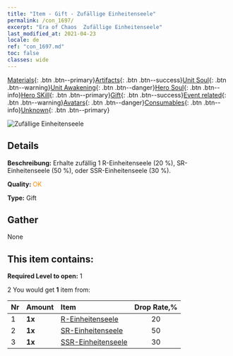 ```yaml
---
title: "Item - Gift - Zufällige Einheitenseele"
permalink: /con_1697/
excerpt: "Era of Chaos  Zufällige Einheitenseele"
last_modified_at: 2021-04-23
locale: de
ref: "con_1697.md"
toc: false
classes: wide
---
```

 [Materials](/ItemsDE/){: .btn .btn--primary}[Artifacts](/ItemsDE/Artifacts/){: .btn .btn--success}[Unit Soul](/ItemsDE/UnitSoul/){: .btn .btn--warning}[Unit Awakening](/ItemsDE/UnitAwakening/){: .btn .btn--danger}[Hero Soul](/ItemsDE/HeroSoul/){: .btn .btn--info}[Hero SKill](/ItemsDE/HeroSkill/){: .btn .btn--primary}[Gift](/ItemsDE/Gift/){: .btn .btn--success}[Event related](/ItemsDE/Events/){: .btn .btn--warning}[Avatars](/ItemsDE/Avatars/){: .btn .btn--danger}[Consumables](/ItemsDE/Consumables/){: .btn .btn--info}[Unknown](/ItemsDE/Unknown/){: .btn .btn--primary}

 ![Zufällige Einheitenseele](/images/t/i_10019.png)

## Details
 **Beschreibung:** Erhalte zufällig 1 R-Einheitenseele (20 %), SR-Einheitenseele (50 %), oder SSR-Einheitenseele (30 %).

 **Quality:** <span style="color: #FF8C00">OK</span>

 **Type:** Gift

## Gather

  None

## This item contains:

 **Required Level to open:** 1

 2 You would get **1** item  from:

  | Nr | Amount |     Item    | Drop Rate,% |
  |:---|:-------|:------------|:---------:|
  | 1 |  **1x** | [R-Einheitenseele](/ItemsDE/con_533/) | 20 | 
  | 2 |  **1x** | [SR-Einheitenseele](/ItemsDE/con_534/) | 50 | 
  | 3 |  **1x** | [SSR-Einheitenseele](/ItemsDE/con_535/) | 30 | 

